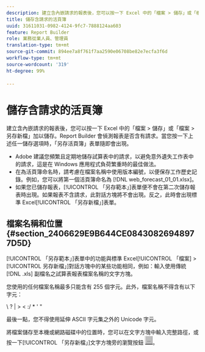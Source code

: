 ```yaml
---
description: 建立含內嵌請求的報表後，您可以按一下 Excel 中的「檔案 > 儲存」或「檔案 > 另存新檔」加以儲存。Report Builder 會偵測報表是否含有請求。當您按一下上述任一儲存選項時，「另存活頁簿」表單隨即會出現。
title: 儲存含請求的活頁簿
uuid: 31611031-0982-4124-9fc7-7888124aa603
feature: Report Builder
role: 業務從業人員、管理員
translation-type: tm+mt
source-git-commit: 894ee7a8f761f7aa2590e06708be82e7ecfa3f6d
workflow-type: tm+mt
source-wordcount: '319'
ht-degree: 99%

---
```



# 儲存含請求的活頁簿

建立含內嵌請求的報表後，您可以按一下 Excel 中的「檔案 > 儲存」或「檔案 > 另存新檔」加以儲存。Report Builder 會偵測報表是否含有請求。當您按一下上述任一儲存選項時，「另存活頁簿」表單隨即會出現。

* Adobe 建議您頻繁且定期地儲存試算表中的請求，以避免意外遺失工作表中的請求，這是在 Windows 應用程式負荷繁重時的最佳做法。
* 在為活頁簿命名時，請考慮在檔案名稱中使用版本編號，以便保存工作歷史記錄。例如，您可以將第一個活頁簿命名為 [!DNL web_forecast_01_01.xlsx]。
* 如果您已儲存報表，[!UICONTROL 「另存範本」]表單便不會在第二次儲存報表時出現。如果報表不含請求，此對話方塊將不會出現。反之，此時會出現標準 Excel[!UICONTROL 「另存新檔」]表單。

## 檔案名稱和位置 {#section_2406629E9B644CE08430826948977D5D}

[!UICONTROL 「另存範本」]表單中的功能與標準 Excel[!UICONTROL 「檔案] > [!UICONTROL 另存新檔」]對話方塊中的某些功能相同，例如：輸入使用傳統 [!DNL .xls] 副檔名之試算表報表檔案名稱的文字方塊。

您使用的任何檔案名稱最多只能含有 255 個字元。此外，檔案名稱不得含有以下字元：

\ ? | > &lt; :/ * &#39; &quot;

最後一點，您不得使用延伸 ASCII 字元集之外的 Unicode 字元。

將檔案儲存至本機或網路磁碟中的位置時，您可以在文字方塊中輸入完整路徑，或按一下[!UICONTROL 「另存新檔」]文字方塊旁的瀏覽按鈕 ![browse_button.gif](assets/browse_button.gif)。
